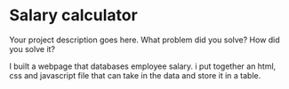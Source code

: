 # Salary calculator


Your project description goes here. What problem did you solve? How did you solve it?

I built a webpage that databases employee salary. i put together an html, css and javascript file that can take in the data and store it in a table.     